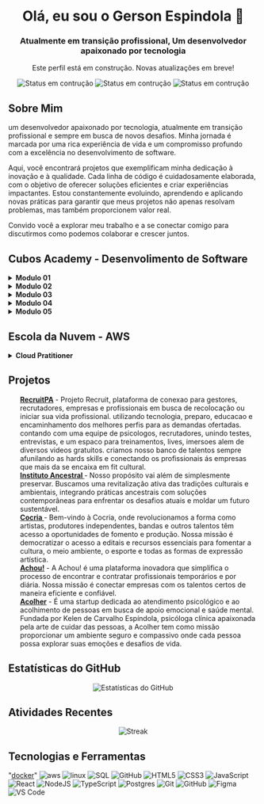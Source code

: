 <h1 align="center">Olá, eu sou o Gerson Espindola 👋</h1>
<h3 align="center">Atualmente em transição profissional, Um desenvolvedor apaixonado por tecnologia</h3>


<p 
  <h3 align="center">
  Este perfil está em construção. Novas atualizações em breve!</h3>
  <br />  
  <p align="center">
  <img src="https://img.shields.io/badge/status%20em%20construção-%23FF9900" alt="Status em contrução" /> 
  <img src="https://img.shields.io/badge/status%20em%20construção-%2333212a" alt="Status em contrução" />
  <img src="https://img.shields.io/badge/status em construção-%23E34F26" alt="Status em contrução" />
  
  
</p>  
  
</p>

<h2>Sobre Mim</h2>
<p>
um desenvolvedor apaixonado por tecnologia, atualmente em transição profissional e sempre em busca de novos desafios. Minha jornada é marcada por uma rica experiência de vida e um compromisso profundo com a excelência no desenvolvimento de software.

Aqui, você encontrará projetos que exemplificam minha dedicação à inovação e à qualidade. Cada linha de código é cuidadosamente elaborada, com o objetivo de oferecer soluções eficientes e criar experiências impactantes. Estou constantemente evoluindo, aprendendo e aplicando novas práticas para garantir que meus projetos não apenas resolvam problemas, mas também proporcionem valor real.

Convido você a explorar meu trabalho e a se conectar comigo para discutirmos como podemos colaborar e crescer juntos.

</p>

<h2>Cubos Academy - Desenvolimento de Software</h2>
<details>
  <summary><strong>Modulo 01</strong></summary>
 <ul>
    <details>
        <summary><strong>Hard Skills</strong></summary>
        <li><a href="https://github.com/gersg/Jornada-Dev/tree/main/skills/soft-skills/communication">
            Materiais
        </a></li>
        <li><a href="https://github.com/gersg/Jornada-Dev/tree/main/skills/soft-skills/teamwork">
            Exercicios
        </a></li>
        <li><a href="https://github.com/gersg/Jornada-Dev/tree/main/skills/soft-skills/problem-solving">
            Desafio Tecnico
        </a></li>
    </details></ul>

 <ul>
    <details>
        <summary><strong>Soft Skills</strong></summary>
        <li><a href="https://github.com/gersg/Jornada-Dev/tree/main/skills/soft-skills/communication">
            Materiais
        </a></li>
        <li><a href="https://github.com/gersg/Jornada-Dev/tree/main/skills/soft-skills/teamwork">
            Exercicios
        </a></li>
        <li><a href="https://github.com/gersg/Jornada-Dev/tree/main/skills/soft-skills/problem-solving">
            Desafio de carreira
        </a></li>
    </details></ul>
</details>

<details>
  <summary><strong>Modulo 02</strong></summary>
 <ul>
    <details>
        <summary><strong>Hard Skills</strong></summary>
        <li><a href="https://github.com/gersg/Jornada-Dev/tree/main/skills/soft-skills/communication">
            Materiais
        </a></li>
        <li><a href="https://github.com/gersg/Jornada-Dev/tree/main/skills/soft-skills/teamwork">
            Exercicios
        </a></li>
        <li><a href="https://github.com/gersg/Jornada-Dev/tree/main/skills/soft-skills/problem-solving">
            Desafio Tecnico
        </a></li>
    </details></ul>

 <ul>
    <details>
        <summary><strong>Soft Skills</strong></summary>
        <li><a href="https://github.com/gersg/Jornada-Dev/tree/main/skills/soft-skills/communication">
            Materiais
        </a></li>
        <li><a href="https://github.com/gersg/Jornada-Dev/tree/main/skills/soft-skills/teamwork">
            Exercicios
        </a></li>
        <li><a href="https://github.com/gersg/Jornada-Dev/tree/main/skills/soft-skills/problem-solving">
            Desafio de carreira
        </a></li>
    </details></ul>
</details>

<details>
  <summary><strong>Modulo 03</strong></summary>
  <ul>
    <details>
        <summary><strong>Hard Skills</strong></summary>
        <li><a href="https://github.com/gersg/Jornada-Dev/tree/main/skills/soft-skills/communication">
            Materiais
        </a></li>
        <li><a href="https://github.com/gersg/Jornada-Dev/tree/main/skills/soft-skills/teamwork">
            Exercicios
        </a></li>
        <li><a href="https://github.com/gersg/Jornada-Dev/tree/main/skills/soft-skills/problem-solving">
            Desafio Tecnico
        </a></li>
    </details></ul>

 <ul>
    <details>
        <summary><strong>Soft Skills</strong></summary>
        <li><a href="https://github.com/gersg/Jornada-Dev/tree/main/skills/soft-skills/communication">
            Materiais
        </a></li>
        <li><a href="https://github.com/gersg/Jornada-Dev/tree/main/skills/soft-skills/teamwork">
            Exercicios
        </a></li>
        <li><a href="https://github.com/gersg/Jornada-Dev/tree/main/skills/soft-skills/problem-solving">
            Desafio de carreira
        </a></li>
    </details></ul>
</details>

<details>
  <summary><strong>Modulo 04</strong></summary>
  <ul>
    <details>
        <summary><strong>Hard Skills</strong></summary>
        <li><a href="https://github.com/gersg/Jornada-Dev/tree/main/skills/soft-skills/communication">
            Materiais
        </a></li>
        <li><a href="https://github.com/gersg/Jornada-Dev/tree/main/skills/soft-skills/teamwork">
            Exercicios
        </a></li>
        <li><a href="https://github.com/gersg/Jornada-Dev/tree/main/skills/soft-skills/problem-solving">
            Desafio Tecnico
        </a></li>
    </details></ul>

 <ul>
    <details>
        <summary><strong>Soft Skills</strong></summary>
        <li><a href="https://github.com/gersg/Jornada-Dev/tree/main/skills/soft-skills/communication">
            Materiais
        </a></li>
        <li><a href="https://github.com/gersg/Jornada-Dev/tree/main/skills/soft-skills/teamwork">
            Exercicios
        </a></li>
        <li><a href="https://github.com/gersg/Jornada-Dev/tree/main/skills/soft-skills/problem-solving">
            Desafio de carreira
        </a></li>
    </details></ul>
</details>

<details>
  <summary><strong>Modulo 05</strong></summary>
    <ul>
    <details>
        <summary><strong>Hard Skills</strong></summary>
        <li><a href="https://github.com/gersg/Jornada-Dev/tree/main/skills/soft-skills/communication">
            Materiais
        </a></li>
        <li><a href="https://github.com/gersg/Jornada-Dev/tree/main/skills/soft-skills/teamwork">
            Exercicios
        </a></li>
        <li><a href="https://github.com/gersg/Jornada-Dev/tree/main/skills/soft-skills/problem-solving">
            Desafio Tecnico
        </a></li>
    </details></ul>

 <ul>
    <details>
        <summary><strong>Soft Skills</strong></summary>
        <li><a href="https://github.com/gersg/Jornada-Dev/tree/main/skills/soft-skills/communication">
            Materiais
        </a></li>
        <li><a href="https://github.com/gersg/Jornada-Dev/tree/main/skills/soft-skills/teamwork">
            Exercicios
        </a></li>
        <li><a href="https://github.com/gersg/Jornada-Dev/tree/main/skills/soft-skills/problem-solving">
            Desafio de carreira
        </a></li>
    </details></ul>
</details>

<h2>Escola da Nuvem - AWS</h2>
<details>
  <summary><strong>Cloud Pratitioner</strong></summary>
 <ul>
    <details>
        <summary><strong>Simulados</strong></summary>
        <li><a href="https://github.com/gersg/Jornada-Dev/tree/main/skills/soft-skills/communication">
            Oficiais
        </a></li>
        <li><a href="https://github.com/gersg/Jornada-Dev/tree/main/skills/soft-skills/teamwork">
            Extras
        </a></li>
        <li><a href="https://github.com/gersg/Jornada-Dev/tree/main/skills/soft-skills/problem-solving">
            Resumos
        </a></li>
    </details></ul>

 <ul>
    <details>
        <summary><strong>Conteudo</strong></summary>
        <li><a href="https://github.com/gersg/Jornada-Dev/tree/main/skills/soft-skills/communication">
            Materia
        </a></li>
        <li><a href="https://github.com/gersg/Jornada-Dev/tree/main/skills/soft-skills/teamwork">
            Knowledge checks
        </a></li>
        <li><a href="https://github.com/gersg/Jornada-Dev/tree/main/skills/soft-skills/problem-solving">
        Laboratórios
        <li><a href="https://github.com/gersg/Jornada-Dev/tree/main/skills/soft-skills/communication">
            Materiais
        </a></li>
        <li><a href="https://github.com/gersg/Jornada-Dev/tree/main/skills/soft-skills/teamwork">
            Material complementar
        </a></li>
        <li><a href="https://github.com/gersg/Jornada-Dev/tree/main/skills/soft-skills/problem-solving">
            Resumos
        </a></li>
    </details></ul>
</details>


<h2>Projetos</h2>
<p><ul>
  <a href="https://github.com/gersg/RecruitPA">
    <strong>RecruitPA</strong></a> - Projeto Recruit, plataforma de  conexao para gestores, recrutadores, empresas e profissionais em busca de recolocação ou iniciar sua vida profissional. utilizando tecnologia, preparo, educacao e encaminhamento dos melhores perfis para as demandas ofertadas. contando com uma equipe de psicologos, recrutadores, unindo testes, entrevistas, e um espaco para treinamentos, lives, imersoes alem de diversos videos gratuitos. criamos nosso banco de talentos sempre afunilando as hards skills e conectando os profissionais ás empresas que mais da se encaixa em fit cultural.
  
  <br />
  
  <a href="https://github.com/gersg/Ancestral">
    <strong> Instituto Ancestral </strong> </a> - 
 Nosso propósito vai além de simplesmente preservar. Buscamos uma revitalização ativa das tradições culturais e ambientais, integrando práticas ancestrais com soluções contemporâneas para enfrentar os desafios atuais e moldar um futuro sustentável.

  <br />

  <a href="https://github.com/gersg/Cocria">
    <strong> Cocria </strong></a> - Bem-vindo à Cocria, onde revolucionamos a forma como artistas, produtores independentes, bandas e outros talentos têm acesso a oportunidades de fomento e produção. Nossa missão é democratizar o acesso a editais e recursos essenciais para fomentar a cultura, o meio ambiente, o esporte e todas as formas de expressão artística.
 
 <br />

  <a href="https://github.com/gersg/Achou">  
    <strong>Achou!</strong></a> - A Achou! é uma plataforma inovadora que simplifica o processo de encontrar e contratar profissionais temporários e por diária. Nossa missão é conectar empresas com os talentos certos de maneira eficiente e confiável.
  
  <br />

  <a href="https://github.com/gersg/Acolher">  
    <strong>Acolher</strong></a> - É uma startup dedicada ao atendimento psicológico e ao acolhimento de pessoas em busca de apoio emocional e saúde mental. Fundada por Kelen de Carvalho Espíndola, psicóloga clínica apaixonada pela arte de cuidar das pessoas, a Acolher tem como missão proporcionar um ambiente seguro e compassivo onde cada pessoa possa explorar suas emoções e desafios de vida.

</p></ul>

<h2>Estatísticas do GitHub</h2>
<p align="center">
  <img src="https://github-readme-stats.vercel.app/api?username=gersg&show_icons=true&hide_title=true&hide_border=true" alt="Estatísticas do GitHub" />
</p>

<h2>Atividades Recentes</h2>
<p align="center">
  <img src="https://github-readme-streak-stats.herokuapp.com/?user=gersg&hide_title=true&hide_border=true" alt="Streak" />
</p>

<h2>Tecnologias e Ferramentas</h2>
<p align="center">

"[docker](https://img.shields.io/badge/docker-%230db7ed.svg?style=for-the-badge&logo=docker&logoColor=white)"
![aws](https://img.shields.io/badge/aws-%23FF9900.svg?style=for-the-badge&logo=amazonaws&logoColor=white)
![linux](https://img.shields.io/badge/linux-%23121011.svg?style=for-the-badge&logo=linux&logoColor=white)
![SQL](https://img.shields.io/badge/sql-%2300f.svg?style=for-the-badge&logo=sql&logoColor=white)
![GitHub](https://img.shields.io/badge/github-%23121011.svg?style=for-the-badge&logo=github&logoColor=white)
![HTML5](https://img.shields.io/badge/html5-%23E34F26.svg?style=for-the-badge&logo=html5&logoColor=white)
![CSS3](https://img.shields.io/badge/css3-%231572B6.svg?style=for-the-badge&logo=css3&logoColor=white)
![JavaScript](https://img.shields.io/badge/javascript-%23323330.svg?style=for-the-badge&logo=javascript&logoColor=%23F7DF1E)
![React](https://img.shields.io/badge/react-%2320232a.svg?style=for-the-badge&logo=react&logoColor=%2361DAFB)
![NodeJS](https://img.shields.io/badge/node.js-6DA55F?style=for-the-badge&logo=node.js&logoColor=white)
![TypeScript](https://img.shields.io/badge/typescript-%23007ACC.svg?style=for-the-badge&logo=typescript&logoColor=white)
![Postgres](https://img.shields.io/badge/postgres-%23316192.svg?style=for-the-badge&logo=postgresql&logoColor=white)
![Git](https://img.shields.io/badge/git-%23F05033.svg?style=for-the-badge&logo=git&logoColor=white)
![GitHub](https://img.shields.io/badge/github-%23121011.svg?style=for-the-badge&logo=github&logoColor=white)
![Figma](https://img.shields.io/badge/figma-%23F24E1E.svg?style=for-the-badge&logo=figma&logoColor=white)
![VS Code](https://img.shields.io/badge/VS%20Code-0078d7.svg?style=for-the-badge&logo=visual-studio-code&logoColor=white)

</p>
